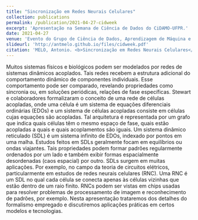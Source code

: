 ```yaml
---
title: "Sincronização em Redes Neurais Celulares"
collection: publications
permalink: /publication/2021-04-27-cidweek
excerpt: 'Apresentação na Semana de Ciência de Dados do CiDAMO-UFPR.'
date: 2021-04-27
venue: 'Evento do Grupo de Ciência de Dados, Aprendizagem de Máquina e Otimização da UFPR'
slideurl: 'http://antmelo.github.io/files/cidweek.pdf'
citation: 'MELO, Antonio. <b>Sincronização em Redes Neurais Celulares</b>. <i>CidWeek, UFPR</i>. (2021).'
---
```


Muitos sistemas fı́sicos e biológicos podem ser modelados por redes de sistemas dinâmicos acoplados. Tais redes recebem a estrutura adicional do comportamento dinâmico
de componentes individuais. Esse comportamento pode ser comparado, revelando propriedades como sincronia ou, em soluções periódicas, relações de fase especı́ficas. Stewart
e colaboradores formalizaram o conceito de uma rede de células acopladas, onde uma célula é um sistema de equações diferenciais ordinárias (EDOs) e um sistema de
células acopladas consiste em células cujas equações são acopladas. Tal arquitetura é representada por um grafo que indica quais células têm o mesmo espaço de fase, quais
estão acopladas a quais e quais acoplamentos são iguais. Um sistema dinâmico reticulado (SDL) é um sistema infinito de EDOs, indexado por pontos em uma malha. Estudos feitos
em SDLs geralmente focam em equilı́brios ou ondas viajantes. Tais propriedades podem formar padrões regularmente ordenados por um lado e também exibir formas espacialmente desordenadas 
(caos espacial) por outro. SDLs surgem em muitas aplicações. Por exemplo, no campo da teoria de circuitos elétricos, particularmente em estudos de redes
neurais celulares (RNC). Uma RNC é um SDL no qual cada célula se conecta apenas às células vizinhas que estão dentro de um raio finito. RNCs podem ser vistas em chips 
usadas para resolver problemas de processamento de imagem e reconhecimento de padrões, por exemplo. Nesta apresentação trataremos dos detalhes do formalismo empregado e
discutiremos aplicações práticas em certos modelos e tecnologias.
